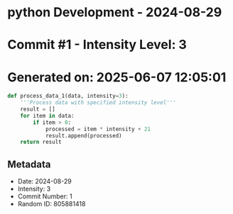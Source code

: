 ﻿# python Development - 2024-08-29
# Commit #1 - Intensity Level: 3
# Generated on: 2025-06-07 12:05:01
```python
def process_data_1(data, intensity=3):
    '''Process data with specified intensity level'''
    result = []
    for item in data:
        if item > 0:
            processed = item * intensity + 21
            result.append(processed)
    return result
```
## Metadata
- Date: 2024-08-29
- Intensity: 3
- Commit Number: 1
- Random ID: 805881418
